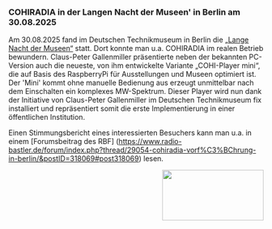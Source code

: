 ### COHIRADIA in der Langen Nacht der Museen' in Berlin am 30.08.2025

Am 30.08.2025 fand im Deutschen Technikmuseum in Berlin die [„Lange Nacht der Museen“](https://langenachtdermuseen.berlin/event/radio-senden-radio-empfangen-4f074f88/?utm_source=nl&utm_medium=om&utm_campaign=lndm25&utm_content=nl5) statt. Dort konnte man u.a. COHIRADIA im realen Betrieb bewundern. Claus-Peter Gallenmiller präsentierte neben der bekannten PC-Version auch die neueste, von ihm entwickelte Variante „COHI-Player mini“, die auf Basis des RaspberryPi für Ausstellungen und Museen optimiert ist. Der 'Mini' kommt ohne manuelle Bedienung aus erzeugt unmittelbar nach dem Einschalten ein komplexes MW-Spektrum. Dieser Player wird nun dank der Initiative von Claus-Peter Gallenmiller im Deutschen Technikmuseum fix installiert und repräsentiert somit die erste Implementierung in einer öffentlichen Institution.

Einen Stimmungsbericht eines interessierten Besuchers kann man u.a. in einem [Forumsbeitrag des RBF] (https://www.radio-bastler.de/forum/index.php?thread/29054-cohiradia-vorf%C3%BChrung-in-berlin/&postID=318069#post318069) lesen. 

<img align="right" width="200" height="100" src="[https://cohiradia.radiomuseum.org/download/software/STEMLAB_Installation_Step2.png](https://cohiradia.radiomuseum.org/download/data/Internal_data/IMG_20250830_153157.jpg)" />

